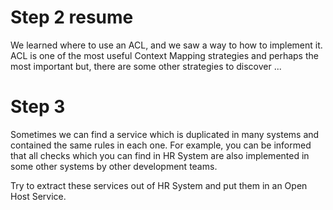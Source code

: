 # Step 2 resume
We learned where to use an ACL, and we saw a way to how to implement it.
ACL is one of the most useful Context Mapping strategies and perhaps the most important but, there are some other strategies to discover ...
# Step 3
Sometimes we can find a service which is duplicated in many systems and contained the same rules in each one.
For example, you can be informed that all checks which you can find in HR System are also implemented in some other systems by other development teams.

Try to extract these services out of HR System and put them in an Open Host Service.

